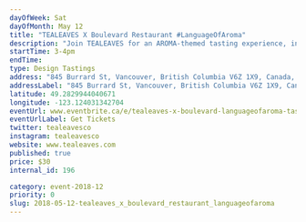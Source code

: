 ```yaml
---
dayOfWeek: Sat
dayOfMonth: May 12
title: "TEALEAVES X Boulevard Restaurant #LanguageOfAroma"
description: "Join TEALEAVES for an AROMA-themed tasting experience, inspired by tea at Boulevard Kitchen & Oyster Bar. Explore how AROMA affects taste with Executive Chef Alex Chen through his tea-inspired entreé.<br> Menu details:<br> Slow cooked halibut with summer peas, snap peas, asparagus, pomme dauphine, TEALEAVES Health & Well-Being Green tea-infused razor clam sauce vin blanc, and caviar.<br> <br> #PaletteForYourPalate project in collaboration with Pantone, Microsoft Design and world-class chefs and mixologists, we explore tea + color + mood + aroma through our bespoke culinary experiences. "
startTime: 3-4pm
endTime: 
type: Design Tastings
address: "845 Burrard St, Vancouver, British Columbia V6Z 1X9, Canada, Vancouver, BC, Canada"
addressLabel: "845 Burrard St, Vancouver, British Columbia V6Z 1X9, Canada"
latitude: 49.2829944040671
longitude: -123.124031342704
eventUrl: www.eventbrite.ca/e/tealeaves-x-boulevard-languageofaroma-tasting-inspired-by-tea-aroma-tickets-44930195424
eventUrlLabel: Get Tickets
twitter: tealeavesco
instagram: tealeavesco
website: www.tealeaves.com
published: true
price: $30
internal_id: 196

category: event-2018-12
priority: 0
slug: 2018-05-12-tealeaves_x_boulevard_restaurant_languageofaroma
---
```


